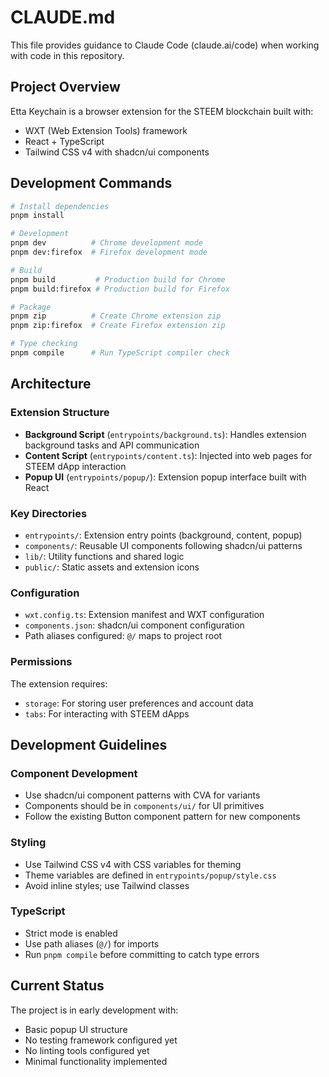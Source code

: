 # CLAUDE.md

This file provides guidance to Claude Code (claude.ai/code) when working with code in this repository.

## Project Overview

Etta Keychain is a browser extension for the STEEM blockchain built with:
- WXT (Web Extension Tools) framework
- React + TypeScript
- Tailwind CSS v4 with shadcn/ui components

## Development Commands

```bash
# Install dependencies
pnpm install

# Development
pnpm dev          # Chrome development mode
pnpm dev:firefox  # Firefox development mode

# Build
pnpm build         # Production build for Chrome
pnpm build:firefox # Production build for Firefox

# Package
pnpm zip          # Create Chrome extension zip
pnpm zip:firefox  # Create Firefox extension zip

# Type checking
pnpm compile      # Run TypeScript compiler check
```

## Architecture

### Extension Structure
- **Background Script** (`entrypoints/background.ts`): Handles extension background tasks and API communication
- **Content Script** (`entrypoints/content.ts`): Injected into web pages for STEEM dApp interaction
- **Popup UI** (`entrypoints/popup/`): Extension popup interface built with React

### Key Directories
- `entrypoints/`: Extension entry points (background, content, popup)
- `components/`: Reusable UI components following shadcn/ui patterns
- `lib/`: Utility functions and shared logic
- `public/`: Static assets and extension icons

### Configuration
- `wxt.config.ts`: Extension manifest and WXT configuration
- `components.json`: shadcn/ui component configuration
- Path aliases configured: `@/` maps to project root

### Permissions
The extension requires:
- `storage`: For storing user preferences and account data
- `tabs`: For interacting with STEEM dApps

## Development Guidelines

### Component Development
- Use shadcn/ui component patterns with CVA for variants
- Components should be in `components/ui/` for UI primitives
- Follow the existing Button component pattern for new components

### Styling
- Use Tailwind CSS v4 with CSS variables for theming
- Theme variables are defined in `entrypoints/popup/style.css`
- Avoid inline styles; use Tailwind classes

### TypeScript
- Strict mode is enabled
- Use path aliases (`@/`) for imports
- Run `pnpm compile` before committing to catch type errors

## Current Status

The project is in early development with:
- Basic popup UI structure
- No testing framework configured yet
- No linting tools configured yet
- Minimal functionality implemented
